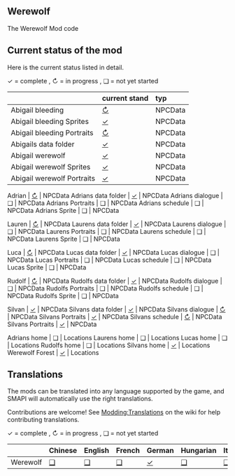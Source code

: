 ## Werewolf
The Werewolf Mod code

## Current status of the mod
Here is the current status listed in detail.

✓ = complete ,
↻ = in progress , 
❑ = not yet started

&nbsp;                     | current stand                                                          | typ
:------------------------- | :--------------------------------------------------------------------- | :--------------------------------------------------------------------
Abigail bleeding           | [↻](Werewolf/assets/NpcData/Abigail/Abigail.json)                      | NPCData
Abigail bleeding Sprites   | [✓](Werewolf/assets/NpcData/Abigail/Characters.json)                   | NPCData
Abigail bleeding Portraits | [↻](Werewolf/assets/NpcData/Abigail/Characters.json)                   | NPCData
Abigails data folder       | [✓](Werewolf/assets/NpcData/Abigail)                                   | NPCData
Abigail werewolf           | [✓](Werewolf/assets/NpcData/Abigail/W_Abigail.json)                    | NPCData
Abigail werewolf Sprites   | [✓](Werewolf/assets/NpcData/Abigail/Characters.json)                   | NPCData
Abigail werewolf Portraits | [✓](Werewolf/assets/NpcData/Abigail/Characters.json)                   | NPCData

Adrian                       | [↻](Werewolf/assets/NpcData/Adrian/Adrian.json)                      | NPCData
Adrians data folder          | [✓](Werewolf/assets/NpcData/Adrian)                                  | NPCData
Adrians dialogue             |  ❑                                                                   | NPCData
Adrians Portraits            |  ❑                                                                   | NPCData
Adrians schedule             |  ❑                                                                   | NPCData
Adrians Sprite               |  ❑                                                                   | NPCData

Lauren                       | [↻](Werewolf/assets/NpcData/Lauren/Lauren.json)                      | NPCData
Laurens data folder          | [✓](Werewolf/assets/NpcData/Lauren)                                  | NPCData
Laurens dialogue             |  ❑                                                                   | NPCData
Laurens Portraits            |  ❑                                                                   | NPCData
Laurens schedule             |  ❑                                                                   | NPCData
Laurens Sprite               |  ❑                                                                   | NPCData

Luca                       | [↻](Werewolf/assets/NpcData/Luca/Luca.json)                            | NPCData
Lucas data folder          | [✓](Werewolf/assets/NpcData/Luca)                                      | NPCData
Lucas dialogue             |  ❑                                                                     | NPCData
Lucas Portraits            |  ❑                                                                     | NPCData
Lucas schedule             |  ❑                                                                     | NPCData
Lucas Sprite               |  ❑                                                                     | NPCData

Rudolf                       | [↻](Werewolf/assets/NpcData/Rudolf/Rudolf.json)                    | NPCData
Rudolfs data folder          | [✓](Werewolf/assets/NpcData/Rudolf)                                 | NPCData
Rudolfs dialogue             |  ❑                                                                   | NPCData
Rudolfs Portraits            |  ❑                                                                   | NPCData
Rudolfs schedule             |  ❑                                                                   | NPCData
Rudolfs Sprite               |  ❑                                                                   | NPCData

Silvan                     | [✓](Werewolf/assets/NpcData/Silvan/Silvan.json)                        | NPCData
Silvans data folder        | [✓](Werewolf/assets/NpcData/Silvan)                                    | NPCData
Silvans dialogue           | [↻](Werewolf/assets/NpcData/Silvan/dialogue.json)                      | NPCData
Silvans Portraits          | [✓](Werewolf/assets/NpcData/Silvan/SilvanPortrait.png)                 | NPCData
Silvans schedule           | [↻](Werewolf/assets/NpcData/Silvan/schedule.json.json)                 | NPCData
Silvans Portraits          | [✓](Werewolf/assets/NpcData/Silvan/SilvanSprite.png)                   | NPCData

Adrians home               |  ❑                                                                     | Locations
Laurens home               |  ❑                                                                     | Locations
Lucas home                 |  ❑                                                                     | Locations
Rudolfs home               |  ❑                                                                     | Locations
Silvans home               | [✓](Werewolf/assets/Maps/SilvansHome.tbin)                             | Locations
Werewolf Forest            | [✓](Werewolf/assets/Maps/SilvansHomeRegion.tbin)                       | Locations



## Translations
The mods can be translated into any language supported by the game, and SMAPI will automatically use the right translations.

Contributions are welcome! See [Modding:Translations](https://stardewvalleywiki.com/Modding:Translations) on the wiki for help contributing translations.

✓ = complete ,
↻ = in progress , 
❑ = not yet started

&nbsp;                     | Chinese                       | English                       | French                        | German                        | Hungarian                     | Italian                       | Japanese                      | Korean                        | Polish                        | Portuguese                    | Russian                       | Spanish                       | Thai                          | Turkish                       | Ukrainian
:------------------------- | :---------------------------- | :---------------------------- | :---------------------------- | :---------------------------- | :---------------------------- | :---------------------------- | :---------------------------- | :---------------------------- | :---------------------------- | :---------------------------- | :---------------------------- | :---------------------------- | :---------------------------- | :---------------------------- | :----------------------------
Werewolf                   | [❑](Werewolf/Werewolf/i18n)  | [❑](Werewolf/Werewolf/i18n/default.json)  | [❑](Werewolf/Werewolf/i18n)  | [✓](Werewolf/Werewolf/i18n/de.json)  | [❑](Werewolf/Werewolf/i18n)  | [❑](Werewolf/Werewolf/i18n)  | [❑](Werewolf/Werewolf/i18n)  | [❑](Werewolf/Werewolf/i18n)  | [❑](Werewolf/Werewolf/i18n)  | [❑](Werewolf/Werewolf/i18n)  | [❑](Werewolf/Werewolf/i18n)  | [❑](Werewolf/Werewolf/i18n)  | [❑](Werewolf/Werewolf/i18n)  | [❑](Werewolf/Werewolf/i18n)  | [❑](Werewolf/Werewolf/i18n)

